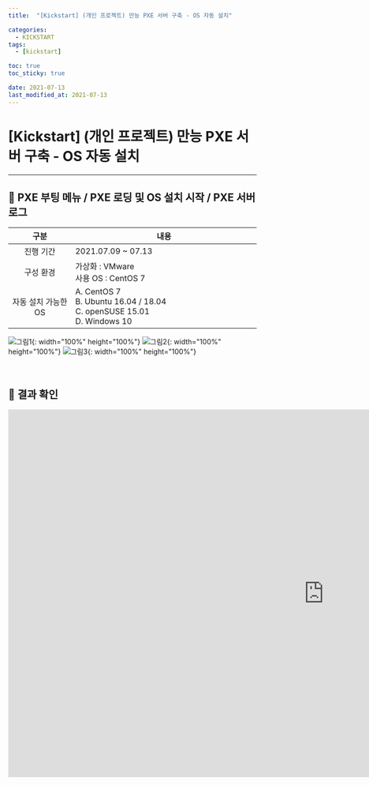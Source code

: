 ```yaml
---
title:  "[Kickstart] (개인 프로젝트) 만능 PXE 서버 구축 - OS 자동 설치" 

categories:
  - KICKSTART
tags:
  - [kickstart]

toc: true
toc_sticky: true

date: 2021-07-13
last_modified_at: 2021-07-13
---
```

# [Kickstart] (개인 프로젝트) 만능 PXE 서버 구축 - OS 자동 설치
---

<style>
table {
    font-size: 12pt;
}
table th:first-of-type {
    width: 5%;
}
table th:nth-of-type(2) {
    width: 15%;
}
table th:nth-of-type(3) {
    width: 50%;
}
table th:nth-of-type(4) {
    width: 30%;
}
</style>

## 🔔 PXE 부팅 메뉴 / PXE  로딩 및 OS 설치 시작 / PXE 서버 로그

|구분|내용|
|:---:|---|
|진행 기간|2021.07.09  ~  07.13|
|구성 환경|가상화 : VMware <br> 사용 OS : CentOS 7|
|자동 설치 가능한 OS|A. CentOS 7 <br> B. Ubuntu 16.04 / 18.04 <br> C. openSUSE 15.01 <br> D. Windows 10|

![그림1](https://user-images.githubusercontent.com/42735894/222966661-21f2464e-b638-4e99-89cf-25453ea276dd.png){: width="100%" height="100%"}
![그림2](https://user-images.githubusercontent.com/42735894/222967136-d958b421-7bbd-4f6d-babf-a8b75ca05658.png){: width="100%" height="100%"}
![그림3](https://user-images.githubusercontent.com/42735894/222966674-aaf5e427-f6d9-4dad-9e9f-b854188a9450.png){: width="100%" height="100%"}

<br>

## 🔔 결과 확인

<iframe width="1280" height="745" src="https://www.youtube.com/embed/-HDx1V0CN5g" title="PXE boot - Automatic OS Installation (CentOS7, Ubuntu, openSUSE, Windows10)" frameborder="0" allow="accelerometer; autoplay; clipboard-write; encrypted-media; gyroscope; picture-in-picture; web-share" allowfullscreen></iframe>

<br>